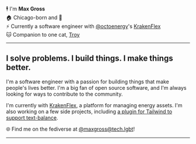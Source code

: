 🕴️ I'm <strong>Max Gross</strong> <br />
🏠 Chicago-born and 🍞 <br />
⚡️ Currently a software engineer with [@octoenergy](https://github.com/octoenergy)'s [KrakenFlex](https://krakenflex.com) <br />
🐱 Companion to one cat, [Troy](https://tech.lgbt/@maxgross/tagged/troy)

----

## I solve problems. I build things. I make things better.

I'm a software engineer with a passion for building things that make people's lives better. I'm a big fan of open source software, and I'm always looking for ways to contribute to the community.

I'm currently with [KrakenFlex](https://krakenflex.com), a platform for managing energy assets. I'm also working on a few side projects, including [a plugin for Tailwind to support text-balance](https://github.com/theleoji/tailwindcss-text-balance). 

🌐 Find me on the fediverse at [@maxgross@tech.lgbt](https://tech.lgbt/@maxgross)!

----
